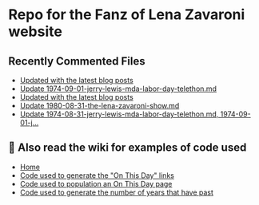 # Repo for the Fanz of Lena Zavaroni website

## Recently Commented Files
<!-- BLOG-POST-LIST:START -->
- [Updated with the latest blog posts](https://github.com/FanzOfLenaZavaroni/fanzoflenazavaroni.github.io/commit/fd71cab654b11e74f518fe903f222423977154b9)
- [Update 1974-09-01-jerry-lewis-mda-labor-day-telethon.md](https://github.com/FanzOfLenaZavaroni/fanzoflenazavaroni.github.io/commit/98956060848fbcd7edb495821d1047186d01d2b5)
- [Updated with the latest blog posts](https://github.com/FanzOfLenaZavaroni/fanzoflenazavaroni.github.io/commit/55c4f41e8c2a965d1236ec83931c4e2458774911)
- [Update 1980-08-31-the-lena-zavaroni-show.md](https://github.com/FanzOfLenaZavaroni/fanzoflenazavaroni.github.io/commit/8b39a461018bf4f1c3f5d7192ae92268067cedae)
- [Update 1974-08-31-jerry-lewis-mda-labor-day-telethon.md, 1974-09-01-j…](https://github.com/FanzOfLenaZavaroni/fanzoflenazavaroni.github.io/commit/46a120c8d0bedfb35c584e5015785cad68ae812f)
<!-- BLOG-POST-LIST:END -->

## :notebook: Also read the wiki for examples of code used
* [Home](https://github.com/FanzOfLenaZavaroni/fanzoflenazavaroni.github.io/wiki)
* [Code used to generate the "On This Day" links](https://github.com/FanzOfLenaZavaroni/fanzoflenazavaroni.github.io/wiki/On-This-Day-Code)
* [Code used to population an On This Day page](https://github.com/FanzOfLenaZavaroni/fanzoflenazavaroni.github.io/wiki/Code-used-to-population-an-On-This-Day-page)
* [Code used to generate the number of years that have past](https://github.com/FanzOfLenaZavaroni/fanzoflenazavaroni.github.io/wiki/Number-of-years-gone-by-code)
